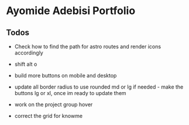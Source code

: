 # Ayomide Adebisi Portfolio

## Todos
- Check how to find the path for astro routes and render icons accordingly
- shift alt o
- build more buttons on mobile and desktop
- update all border radius to use rounded md or lg if needed - make the buttons lg or xl, once im ready to update them


- work on the project group hover
- correct the grid for knowme